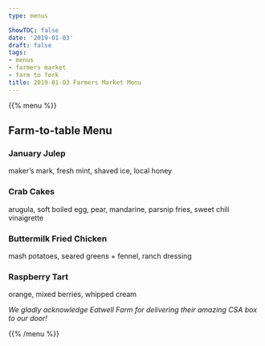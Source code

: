 ```yaml
---
type: menus

ShowTOC: false
date: '2019-01-03'
draft: false
tags:
- menus
- farmers market
- farm to fork
title: 2019-01-03 Farmers Market Menu
---
```


{{% menu %}}

## Farm\-to\-table Menu

### January Julep

maker’s mark, fresh mint, shaved ice, local honey

### Crab Cakes

arugula, soft boiled egg, pear, mandarine,
parsnip fries, sweet chili vinaigrette

### Buttermilk Fried Chicken

mash potatoes, seared greens \+ fennel,
ranch dressing

### Raspberry Tart

orange, mixed berries, whipped cream


*We gladly acknowledge Eatwell Farm for*
*delivering their amazing CSA box to our door\!*

{{% /menu %}}

